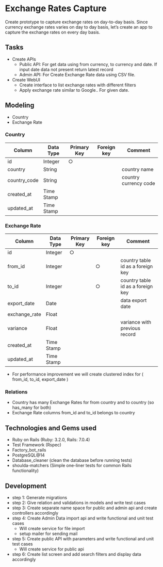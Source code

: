 # Exchange Rates Capture

Create prototype to capture exchange rates on day-to-day basis. Since currency exchange rates varies on day to day basis, let’s create an app to capture the exchange rates on every day basis.

## Tasks

- Create APIs
  - Public API: For get data using from currency, to currency and date. If input date data not present return latest record
  - Admin API: For Create Exchange Rate data using CSV file.
- Create WebUI
  - Create interface to list exchange rates with different filters
  - Apply exchange rate similar to Google.. For given date.

## Modeling

- Country
- Exchange Rate

### Country

| Column       | Data Type  | Primary Key | Foreign key | Comment               |
| ------------ | ---------- | ----------- | ----------- | --------------------- |
| id           | Integer    | ○           |             |                       |
| country      | String     |             |             | country name          |
| country_code | String     |             |             | country currency code |
| created_at   | Time Stamp |             |             |                       |
| updated_at   | Time Stamp |             |             |                       |

### Exchange Rate

| Column        | Data Type  | Primary Key | Foreign key | Comment                           |
| ------------- | ---------- | ----------- | ----------- | --------------------------------- |
| id            | Integer    | ○           |             |                                   |
| from_id       | Integer    |             | ○           | country table id as a foreign key |
| to_id         | Integer    |             | ○           | country table id as a foreign key |
| export_date   | Date       |             |             | data export date                  |
| exchange_rate | Float      |             |             |                                   |
| variance      | Float      |             |             | variance with previous record     |
| created_at    | Time Stamp |             |             |                                   |
| updated_at    | Time Stamp |             |             |                                   |

- For performance improvement we will create clustered index for ( from_id, to_id, export_date )

### Relations

- Country has many Exchange Rates for from country and to country (so has_many for both)
- Exchange Rate columns from_id and to_id belongs to country

## Technologies and Gems used

- Ruby on Rails (Ruby: 3.2.0, Rails: 7.0.4)
- Test Framework (Rspec)
- Factory_bot_rails
- PostgreSQL@14
- Database_cleaner (clean the database before running tests)
- shoulda-matchers (Simple one-liner tests for common Rails functionality)

## Development

- step 1: Generate migrations
- step 2: Give relation and validations in models and write test cases
- step 3: Create separate name space for public and admin api and create controllers accordingly
- step 4: Create Admin Data import api and write functional and unit test cases
  - Will create service for file import
  - setup mailer for sending mail
- step 5: Create public API with parameters and write functional and unit test cases
  - Will create service for public api
- step 6: Create list screen and add search filters and display data accordingly

